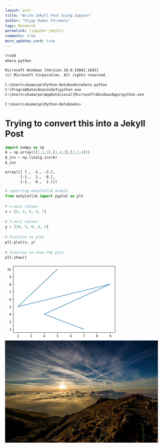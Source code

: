 ```yaml
---
layout: post
title: "Write Jekyll Post Using Jupyter"
author: "Vijay Kumar Polimeru"
tags: Research
permalink: /jupyter-jekyll/
comments: true
more_updates_card: true
---
```



```python
%%cmd
where python
```

    Microsoft Windows [Version 10.0.19042.1645]
    (c) Microsoft Corporation. All rights reserved.
    
    C:\Users\vkumarpo\Python-Notebooks>where python
    C:\ProgramData\Anaconda3\python.exe
    C:\Users\vkumarpo\AppData\Local\Microsoft\WindowsApps\python.exe
    
    C:\Users\vkumarpo\Python-Notebooks>

# Trying to convert this into a Jekyll Post


```python
import numpy as np
A = np.array(([1,3,3],[1,4,3],[1,3,4]))
A_inv = np.linalg.inv(A)
A_inv
```




    array([[ 7., -3., -3.],
           [-1.,  1.,  0.],
           [-1.,  0.,  1.]])




```python
# importing matplotlib module
from matplotlib import pyplot as plt

# x-axis values
x = [5, 2, 9, 4, 7]

# Y-axis values
y = [10, 5, 8, 4, 2]

# Function to plot
plt.plot(x, y)

# function to show the plot
plt.show()

```


    
![png](/images/jpost_files/jpost_4_0.png)
![mountains-190055.jpg](/images/mountains-190055.jpg)
    

